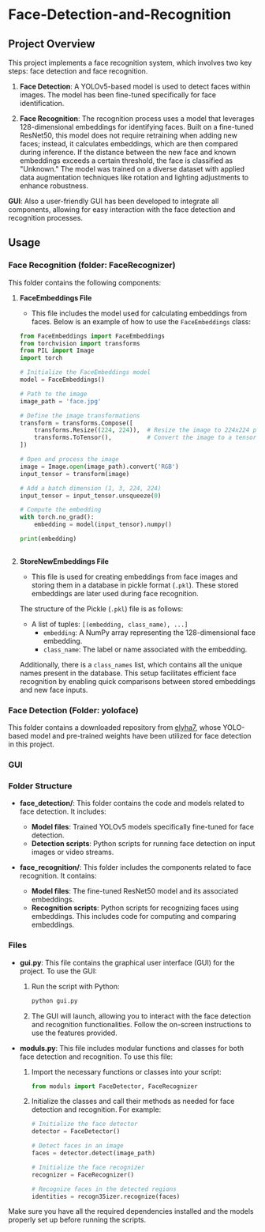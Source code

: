 # Face-Detection-and-Recognition

## Project Overview

This project implements a face recognition system, which involves two key steps: face detection and face recognition.

1. **Face Detection**: A YOLOv5-based model is used to detect faces within images. The model has been fine-tuned specifically for face identification.

2. **Face Recognition**: The recognition process uses a model that leverages 128-dimensional embeddings for identifying faces. Built on a fine-tuned ResNet50, this model does not require retraining when adding new faces; instead, it calculates embeddings, which are then compared during inference. If the distance between the new face and known embeddings exceeds a certain threshold, the face is classified as "Unknown." The model was trained on a diverse dataset with applied data augmentation techniques like rotation and lighting adjustments to enhance robustness.


**GUI**: Also a user-friendly GUI has been developed to integrate all components, allowing for easy interaction with the face detection and recognition processes.


## Usage

### Face Recognition (folder: FaceRecognizer)
This folder contains the following components:

1. **FaceEmbeddings File**
   - This file includes the model used for calculating embeddings from faces. Below is an example of how to use the `FaceEmbeddings` class:

   ```python
   from FaceEmbeddings import FaceEmbeddings
   from torchvision import transforms
   from PIL import Image
   import torch

   # Initialize the FaceEmbeddings model
   model = FaceEmbeddings()

   # Path to the image
   image_path = 'face.jpg'

   # Define the image transformations
   transform = transforms.Compose([
       transforms.Resize((224, 224)),  # Resize the image to 224x224 pixels
       transforms.ToTensor(),          # Convert the image to a tensor
   ])

   # Open and process the image
   image = Image.open(image_path).convert('RGB')
   input_tensor = transform(image)

   # Add a batch dimension (1, 3, 224, 224)
   input_tensor = input_tensor.unsqueeze(0)

   # Compute the embedding
   with torch.no_grad():
       embedding = model(input_tensor).numpy()

   print(embedding)
    
2. **StoreNewEmbeddings File**
   - This file is used for creating embeddings from face images and storing them in a database in pickle format (`.pkl`). These stored embeddings are later used during face recognition.

   The structure of the Pickle (`.pkl`) file is as follows:
   - A list of tuples: `[(embedding, class_name), ...]`
     - `embedding`: A NumPy array representing the 128-dimensional face embedding.
     - `class_name`: The label or name associated with the embedding.

   Additionally, there is a `class_names` list, which contains all the unique names present in the database. This setup facilitates efficient face recognition by enabling quick comparisons between stored embeddings and new face inputs.


### Face Detection (Folder: yoloface)
This folder contains a downloaded repository from [elyha7](https://github.com/elyha7/yoloface), whose YOLO-based model and pre-trained weights have been utilized for face detection in this project.


### GUI




### Folder Structure

- **face_detection/**: This folder contains the code and models related to face detection. It includes:
  - **Model files**: Trained YOLOv5 models specifically fine-tuned for face detection.
  - **Detection scripts**: Python scripts for running face detection on input images or video streams.

- **face_recognition/**: This folder includes the components related to face recognition. It contains:
  - **Model files**: The fine-tuned ResNet50 model and its associated embeddings.
  - **Recognition scripts**: Python scripts for recognizing faces using embeddings. This includes code for computing and comparing embeddings.

### Files

- **gui.py**: This file contains the graphical user interface (GUI) for the project. To use the GUI:
  1. Run the script with Python:
     ```bash
     python gui.py
     ```
  2. The GUI will launch, allowing you to interact with the face detection and recognition functionalities. Follow the on-screen instructions to use the features provided.

- **moduls.py**: This file includes modular functions and classes for both face detection and recognition. To use this file:
  1. Import the necessary functions or classes into your script:
     ```python
     from moduls import FaceDetector, FaceRecognizer
     ```
  2. Initialize the classes and call their methods as needed for face detection and recognition. For example:
     ```python
     # Initialize the face detector
     detector = FaceDetector()
     
     # Detect faces in an image
     faces = detector.detect(image_path)
     
     # Initialize the face recognizer
     recognizer = FaceRecognizer()
     
     # Recognize faces in the detected regions
     identities = recogn35izer.recognize(faces)
     ```

Make sure you have all the required dependencies installed and the models properly set up before running the scripts.

